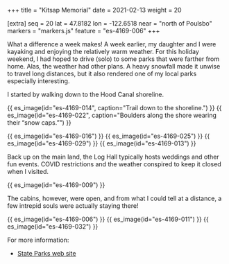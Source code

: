 +++
title = "Kitsap Memorial"
date = 2021-02-13
weight = 20

[extra]
seq = 20
lat = 47.8182
lon = -122.6518
near = "north of Poulsbo"
markers = "markers.js"
feature = "es-4169-006"
+++

What a difference a week makes! A week earlier, my daughter and I were kayaking and enjoying the relatively warm weather. For this holiday weekend, I had hoped to drive (solo) to some parks that were farther from home. Alas, the weather had other plans. A heavy snowfall made it unwise to travel long distances, but it also rendered one of my local parks especially interesting.

<!-- more -->

I started by walking down to the Hood Canal shoreline.

{{ es_image(id="es-4169-014", caption="Trail down to the shoreline.") }}
{{ es_image(id="es-4169-022", caption="Boulders along the shore wearing their “snow caps.”") }}

{{ es_image(id="es-4169-016") }}
{{ es_image(id="es-4169-025") }}
{{ es_image(id="es-4169-029") }}
{{ es_image(id="es-4169-013") }}

Back up on the main land, the Log Hall typically hosts weddings and other fun events. COVID restrictions and the weather conspired to keep it closed when I visited.

{{ es_image(id="es-4169-009") }}

The cabins, however, were open, and from what I could tell at a distance, a few intrepid souls were actually staying there!

{{ es_image(id="es-4169-006") }}
{{ es_image(id="es-4169-011") }}
{{ es_image(id="es-4169-032") }}

For more information:

* [State Parks web site](https://parks.state.wa.us/529/Kitsap-Memorial)
